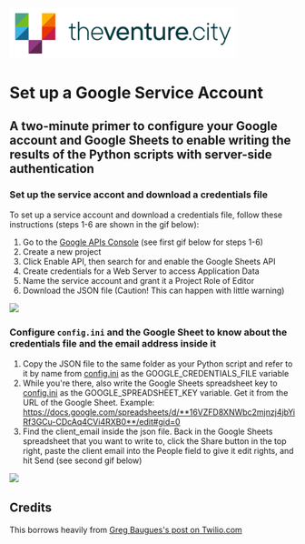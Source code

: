 <img src="img/tvc_horiz_junglegreen.png" alt='TheVentureCity' style="width: 400px;">

# Set up a Google Service Account
## A two-minute primer to configure your Google account and Google Sheets to enable writing the results of the Python scripts with server-side authentication

### Set up the service accont and download a credentials file
To set up a service account and download a credentials file, follow these instructions (steps 1-6 are shown in the gif below):
1. Go to the [Google APIs Console](https://console.developers.google.com) (see first gif below for steps 1-6)
1. Create a new project
1. Click Enable API, then search for and enable the Google Sheets API
1. Create credentials for a Web Server to access Application Data
1. Name the service account and grant it a Project Role of Editor
1. Download the JSON file (Caution! This can happen with little warning)

<img src="https://s3.amazonaws.com/com.twilio.prod.twilio-docs/original_images/google-developer-console.gif" >

### Configure `config.ini` and the Google Sheet to know about the credentials file and the email address inside it
1. Copy the JSON file to the same folder as your Python script and refer to it by name from [config.ini](python/config.ini) as the GOOGLE_CREDENTIALS_FILE variable
1. While you're there, also write the Google Sheets spreadsheet key to [config.ini](python/config.ini) as the GOOGLE_SPREADSHEET_KEY variable. Get it from the URL of the Google Sheet. Example: https://docs.google.com/spreadsheets/d/**16VZFD8XNWbc2mjnzj4jbYiRf3GCu-CDcAq4CVi4RXB0**/edit#gid=0
1. Find the client_email inside the json file. Back in the Google Sheets spreadsheet that you want to write to, click the Share button in the top right, paste the client email into the People field to give it edit rights, and hit Send (see second gif below)


<img src="https://s3.amazonaws.com/com.twilio.prod.twilio-docs/original_images/share-google-spreadshet.gif" >

## Credits
This borrows heavily from [Greg Baugues's post on Twilio.com](https://www.twilio.com/blog/2017/02/an-easy-way-to-read-and-write-to-a-google-spreadsheet-in-python.html)
